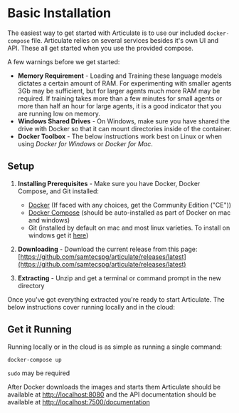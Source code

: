 # Basic Installation

The easiest way to get started with Articulate is to use our included `docker-compose` file. Articulate relies on several services besides it's own UI and API. These all get started when you use the provided compose.

<Note type="warning">

A few warnings before we get started:

- **Memory Requirement** - Loading and Training these language models dictates a certain amount of RAM. For experimenting with smaller agents 3Gb may be sufficient, but for larger agents much more RAM may be required. If training takes more than a few minutes for small agents or more than half an hour for large agents, it is a good indicator that you are running low on memory.
- **Windows Shared Drives** - On Windows, make sure you have shared the drive with Docker so that it can mount directories inside of the container.
- **Docker Toolbox** - The below instructions work best on Linux or when using *Docker for Windows* or *Docker for Mac*.

</Note>

## Setup

1. **Installing Prerequisites** - Make sure you have Docker, Docker Compose, and Git installed:

   * [Docker](https://docs.docker.com/engine/installation/) (If faced with any choices, get the Community Edition ("CE"))
   * [Docker Compose](https://docs.docker.com/compose/install/) (should be auto-installed as part of Docker on mac and windows)
   * Git (installed by default on mac and most linux varieties. To install on windows get it [here](https://git-for-windows.github.io))

2. **Downloading** - Download the current release from this page: [https://github.com/samtecspg/articulate/releases/latest](https://github.com/samtecspg/articulate/releases/latest)

3. **Extracting** - Unzip and get a terminal or command prompt in the new  directory

Once you've got everything extracted you're ready to start Articulate. The below instructions cover running locally and in the cloud:

## Get it Running

Running locally or in the cloud is as simple as running a single command:

```
docker-compose up
```

<Note type="tip">

`sudo` may be required

</Note>

After Docker downloads the images and starts them Articulate should be available at [http://localhost:8080](http://localhost:8080) and the API documentation should be available at [http://localhost:7500/documentation](http://localhost:7500/documentation)
